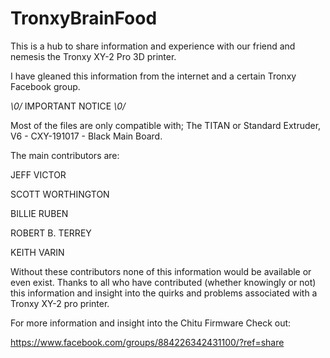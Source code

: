 # TronxyBrainFood
This is a hub to share information and experience with our friend and nemesis the Tronxy XY-2 Pro 3D printer.

I have gleaned this information from the internet and a certain Tronxy Facebook group.

*\0/* IMPORTANT NOTICE *\0/*

Most of the files are only compatible with; The TITAN or Standard Extruder, V6 - CXY-191017 - Black Main Board.

The main contributors are:

JEFF VICTOR

SCOTT WORTHINGTON

BILLIE RUBEN

ROBERT B. TERREY

KEITH VARIN


Without these contributors none of this information would be available or even exist.
 Thanks to all who have contributed (whether knowingly or not) this information and insight into the quirks and problems associated with a Tronxy XY-2 pro printer.

 

For more information and insight into the Chitu Firmware Check out:

https://www.facebook.com/groups/884226342431100/?ref=share
